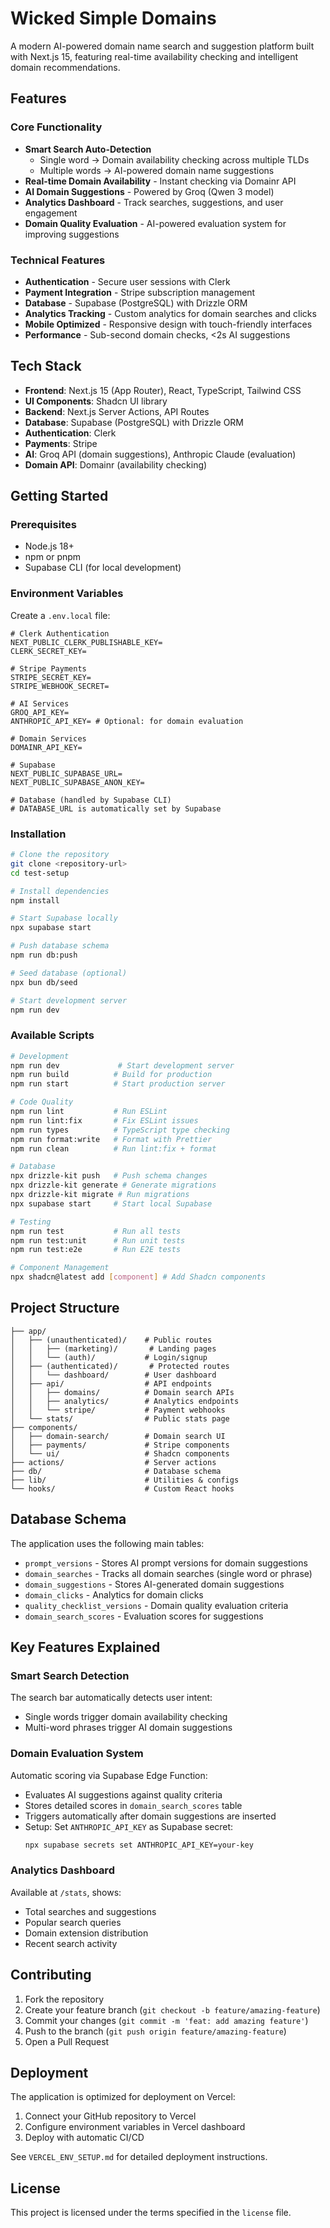 # Wicked Simple Domains

A modern AI-powered domain name search and suggestion platform built with Next.js 15, featuring real-time availability checking and intelligent domain recommendations.

## Features

### Core Functionality
- **Smart Search Auto-Detection**
  - Single word → Domain availability checking across multiple TLDs
  - Multiple words → AI-powered domain name suggestions
- **Real-time Domain Availability** - Instant checking via Domainr API
- **AI Domain Suggestions** - Powered by Groq (Qwen 3 model)
- **Analytics Dashboard** - Track searches, suggestions, and user engagement
- **Domain Quality Evaluation** - AI-powered evaluation system for improving suggestions

### Technical Features
- **Authentication** - Secure user sessions with Clerk
- **Payment Integration** - Stripe subscription management
- **Database** - Supabase (PostgreSQL) with Drizzle ORM
- **Analytics Tracking** - Custom analytics for domain searches and clicks
- **Mobile Optimized** - Responsive design with touch-friendly interfaces
- **Performance** - Sub-second domain checks, <2s AI suggestions

## Tech Stack

- **Frontend**: Next.js 15 (App Router), React, TypeScript, Tailwind CSS
- **UI Components**: Shadcn UI library
- **Backend**: Next.js Server Actions, API Routes
- **Database**: Supabase (PostgreSQL) with Drizzle ORM
- **Authentication**: Clerk
- **Payments**: Stripe
- **AI**: Groq API (domain suggestions), Anthropic Claude (evaluation)
- **Domain API**: Domainr (availability checking)

## Getting Started

### Prerequisites
- Node.js 18+
- npm or pnpm
- Supabase CLI (for local development)

### Environment Variables

Create a `.env.local` file:

```env
# Clerk Authentication
NEXT_PUBLIC_CLERK_PUBLISHABLE_KEY=
CLERK_SECRET_KEY=

# Stripe Payments
STRIPE_SECRET_KEY=
STRIPE_WEBHOOK_SECRET=

# AI Services
GROQ_API_KEY=
ANTHROPIC_API_KEY= # Optional: for domain evaluation

# Domain Services
DOMAINR_API_KEY=

# Supabase
NEXT_PUBLIC_SUPABASE_URL=
NEXT_PUBLIC_SUPABASE_ANON_KEY=

# Database (handled by Supabase CLI)
# DATABASE_URL is automatically set by Supabase
```

### Installation

```bash
# Clone the repository
git clone <repository-url>
cd test-setup

# Install dependencies
npm install

# Start Supabase locally
npx supabase start

# Push database schema
npm run db:push

# Seed database (optional)
npx bun db/seed

# Start development server
npm run dev
```

### Available Scripts

```bash
# Development
npm run dev             # Start development server
npm run build          # Build for production
npm run start          # Start production server

# Code Quality
npm run lint           # Run ESLint
npm run lint:fix       # Fix ESLint issues
npm run types          # TypeScript type checking
npm run format:write   # Format with Prettier
npm run clean          # Run lint:fix + format

# Database
npx drizzle-kit push   # Push schema changes
npx drizzle-kit generate # Generate migrations
npx drizzle-kit migrate # Run migrations
npx supabase start     # Start local Supabase

# Testing
npm run test           # Run all tests
npm run test:unit      # Run unit tests
npm run test:e2e       # Run E2E tests

# Component Management
npx shadcn@latest add [component] # Add Shadcn components
```

## Project Structure

```
├── app/
│   ├── (unauthenticated)/    # Public routes
│   │   ├── (marketing)/       # Landing pages
│   │   └── (auth)/           # Login/signup
│   ├── (authenticated)/       # Protected routes
│   │   └── dashboard/        # User dashboard
│   ├── api/                  # API endpoints
│   │   ├── domains/          # Domain search APIs
│   │   ├── analytics/        # Analytics endpoints
│   │   └── stripe/           # Payment webhooks
│   └── stats/                # Public stats page
├── components/
│   ├── domain-search/        # Domain search UI
│   ├── payments/             # Stripe components
│   └── ui/                   # Shadcn components
├── actions/                  # Server actions
├── db/                       # Database schema
├── lib/                      # Utilities & configs
└── hooks/                    # Custom React hooks
```

## Database Schema

The application uses the following main tables:
- `prompt_versions` - Stores AI prompt versions for domain suggestions
- `domain_searches` - Tracks all domain searches (single word or phrase)
- `domain_suggestions` - Stores AI-generated domain suggestions
- `domain_clicks` - Analytics for domain clicks
- `quality_checklist_versions` - Domain quality evaluation criteria
- `domain_search_scores` - Evaluation scores for suggestions

## Key Features Explained

### Smart Search Detection
The search bar automatically detects user intent:
- Single words trigger domain availability checking
- Multi-word phrases trigger AI domain suggestions

### Domain Evaluation System
Automatic scoring via Supabase Edge Function:
- Evaluates AI suggestions against quality criteria
- Stores detailed scores in `domain_search_scores` table
- Triggers automatically after domain suggestions are inserted
- Setup: Set `ANTHROPIC_API_KEY` as Supabase secret:
  ```bash
  npx supabase secrets set ANTHROPIC_API_KEY=your-key
  ```

### Analytics Dashboard
Available at `/stats`, shows:
- Total searches and suggestions
- Popular search queries
- Domain extension distribution
- Recent search activity

## Contributing

1. Fork the repository
2. Create your feature branch (`git checkout -b feature/amazing-feature`)
3. Commit your changes (`git commit -m 'feat: add amazing feature'`)
4. Push to the branch (`git push origin feature/amazing-feature`)
5. Open a Pull Request

## Deployment

The application is optimized for deployment on Vercel:

1. Connect your GitHub repository to Vercel
2. Configure environment variables in Vercel dashboard
3. Deploy with automatic CI/CD

See `VERCEL_ENV_SETUP.md` for detailed deployment instructions.

## License

This project is licensed under the terms specified in the `license` file.